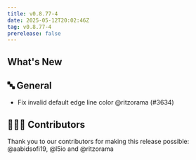 ```yaml
---
title: v0.8.77-4
date: 2025-05-12T20:02:46Z
tag: v0.8.77-4
prerelease: false
---
```


## What's New
## 🔤 General
- Fix invalid default edge line color @ritzorama (#3634)

## 👨🏽‍💻 Contributors

Thank you to our contributors for making this release possible:
@aabidsofi19, @l5io and @ritzorama
